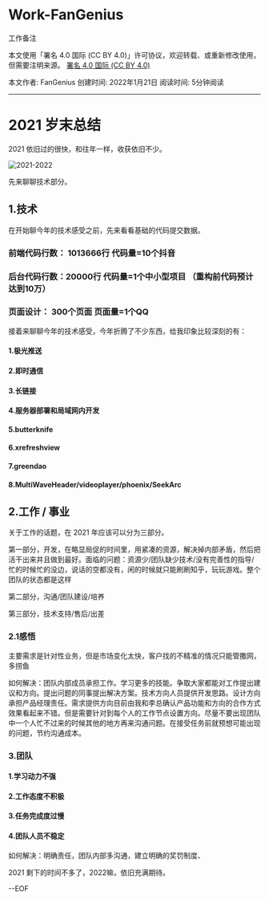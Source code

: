 # Work-FanGenius
工作备注


本文使用「署名 4.0 国际 (CC BY 4.0)」许可协议，欢迎转载、或重新修改使用，但需要注明来源。 [署名 4.0 国际 (CC BY 4.0)](https://creativecommons.org/licenses/by/4.0/deed.zh)

本文作者: FanGenius
创建时间: 2022年1月21日
阅读时间: 5分钟阅读

-----


# 2021 岁末总结

2021 依旧过的很快，和往年一样，收获依旧不少。

![2021-2022](https://gimg2.baidu.com/image_search/src=http%3A%2F%2Fuploads2.xiegw.cn%2Fyc%2F20211109%2F192b51227539c6a808d041b3baaab124.jpg&refer=http%3A%2F%2Fuploads2.xiegw.cn&app=2002&size=f9999,10000&q=a80&n=0&g=0n&fmt=jpeg?sec=1645334759&t=c890e2800ff502c5d5730f6c9be45eb2)


先来聊聊技术部分。

## 1.技术



在开始聊今年的技术感受之前，先来看看基础的代码提交数据。


### 前端代码行数： 1013666行  代码量=10个抖音

### 后台代码行数：20000行  代码量=1个中小型项目  （重构前代码预计达到10万）

### 页面设计： 300个页面  页面量=1个QQ

接着来聊聊今年的技术感受，今年折腾了不少东西，给我印象比较深刻的有：

#### 1.极光推送

#### 2.即时通信

#### 3.长链接

#### 4.服务器部署和局域网内开发

#### 5.butterknife

#### 6.xrefreshview

#### 7.greendao

#### 8.MultiWaveHeader/videoplayer/phoenix/SeekArc



## 2.工作 / 事业

关于工作的话题，在 2021 年应该可以分为三部分。

第一部分，开发，在略显局促的时间里，用紧凑的资源，解决掉内部矛盾，然后把活干出来并且做到最好。面临的问题：资源少/团队缺少技术/没有完善性的指导/忙的时候忙的没边，说话的空都没有，闲的时候就只能刷刷知乎，玩玩游戏。整个团队的状态都是这样

第二部分，沟通/团队建设/培养

第三部分，技术支持/售后/出差

### 2.1感悟

主要需求是针对性业务，但是市场变化太快，客户找的不精准的情况只能管撒网，多捞鱼


如何解决：团队内部成员承担工作。学习更多的技能。争取大家都能对工作提出建议和方向。提出问题的同事提出解决方案。技术方向人员提供开发思路。设计方向承担产品经理责任。需求提供方向目前由我和李总确认产品功能和方向的合作方式效果看起来不错。但是需要针对到每个人的工作节点设置方向。尽量不要出现团队中一个人忙不过来的时候其他的地方再来沟通问题。在接受任务前就预想可能出现的问题，节约沟通成本。


### 3.团队

#### 1.学习动力不强

#### 2.工作态度不积极

#### 3.任务完成度过慢

#### 4.团队人员不稳定


如何解决：明确责任，团队内部多沟通，建立明确的奖罚制度、


2021 剩下的时间不多了，2022嘛，依旧充满期待。

--EOF


